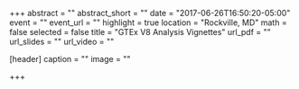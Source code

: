 +++
abstract = ""
abstract_short = ""
date = "2017-06-26T16:50:20-05:00"
event = ""
event_url = ""
highlight = true
location = "Rockville, MD"
math = false
selected = false
title = "GTEx V8 Analysis Vignettes"
url_pdf = ""
url_slides = ""
url_video = ""

[header]
  caption = ""
  image = ""

+++
